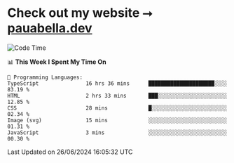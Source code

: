 # Check out my website ⭢ [pauabella.dev](https://pauabella.dev)

<!--START_SECTION:waka-->
![Code Time](http://img.shields.io/badge/Code%20Time-3%2C501%20hrs%208%20mins-blue)

📊 **This Week I Spent My Time On** 

```text
💬 Programming Languages: 
TypeScript               16 hrs 36 mins      █████████████████████░░░░   83.19 % 
HTML                     2 hrs 33 mins       ███░░░░░░░░░░░░░░░░░░░░░░   12.85 % 
CSS                      28 mins             █░░░░░░░░░░░░░░░░░░░░░░░░   02.34 % 
Image (svg)              15 mins             ░░░░░░░░░░░░░░░░░░░░░░░░░   01.31 % 
JavaScript               3 mins              ░░░░░░░░░░░░░░░░░░░░░░░░░   00.30 % 
```


 Last Updated on 26/06/2024 16:05:32 UTC
<!--END_SECTION:waka-->
